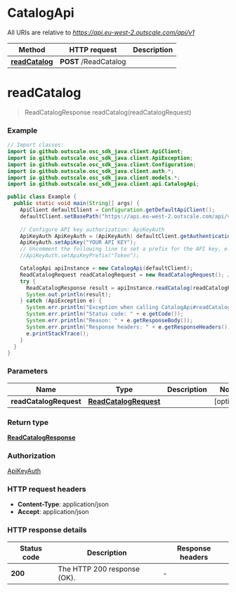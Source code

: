 # CatalogApi

All URIs are relative to *https://api.eu-west-2.outscale.com/api/v1*

| Method | HTTP request | Description |
|------------- | ------------- | -------------|
| [**readCatalog**](CatalogApi.md#readCatalog) | **POST** /ReadCatalog |  |


<a name="readCatalog"></a>
# **readCatalog**
> ReadCatalogResponse readCatalog(readCatalogRequest)



### Example
```java
// Import classes:
import io.github.outscale.osc_sdk_java.client.ApiClient;
import io.github.outscale.osc_sdk_java.client.ApiException;
import io.github.outscale.osc_sdk_java.client.Configuration;
import io.github.outscale.osc_sdk_java.client.auth.*;
import io.github.outscale.osc_sdk_java.client.models.*;
import io.github.outscale.osc_sdk_java.client.api.CatalogApi;

public class Example {
  public static void main(String[] args) {
    ApiClient defaultClient = Configuration.getDefaultApiClient();
    defaultClient.setBasePath("https://api.eu-west-2.outscale.com/api/v1");
    
    // Configure API key authorization: ApiKeyAuth
    ApiKeyAuth ApiKeyAuth = (ApiKeyAuth) defaultClient.getAuthentication("ApiKeyAuth");
    ApiKeyAuth.setApiKey("YOUR API KEY");
    // Uncomment the following line to set a prefix for the API key, e.g. "Token" (defaults to null)
    //ApiKeyAuth.setApiKeyPrefix("Token");

    CatalogApi apiInstance = new CatalogApi(defaultClient);
    ReadCatalogRequest readCatalogRequest = new ReadCatalogRequest(); // ReadCatalogRequest | 
    try {
      ReadCatalogResponse result = apiInstance.readCatalog(readCatalogRequest);
      System.out.println(result);
    } catch (ApiException e) {
      System.err.println("Exception when calling CatalogApi#readCatalog");
      System.err.println("Status code: " + e.getCode());
      System.err.println("Reason: " + e.getResponseBody());
      System.err.println("Response headers: " + e.getResponseHeaders());
      e.printStackTrace();
    }
  }
}
```

### Parameters

| Name | Type | Description  | Notes |
|------------- | ------------- | ------------- | -------------|
| **readCatalogRequest** | [**ReadCatalogRequest**](ReadCatalogRequest.md)|  | [optional] |

### Return type

[**ReadCatalogResponse**](ReadCatalogResponse.md)

### Authorization

[ApiKeyAuth](../README.md#ApiKeyAuth)

### HTTP request headers

 - **Content-Type**: application/json
 - **Accept**: application/json

### HTTP response details
| Status code | Description | Response headers |
|-------------|-------------|------------------|
| **200** | The HTTP 200 response (OK). |  -  |

